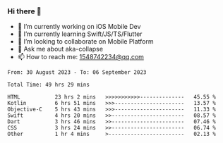 ### Hi there 👋

<!--
**AkaShark/AkaShark** is a ✨ _special_ ✨ repository because its `README.md` (this file) appears on your GitHub profile.

Here are some ideas to get you started:
-->

- 🔭 I’m currently working on iOS Mobile Dev
- 🌱 I’m currently learning Swift/JS/TS/Flutter
- 👯 I’m looking to collaborate on Mobile Platform 
- 💬 Ask me about aka-collapse
- 📫 How to reach me: 1548742234@qq.com


<!--START_SECTION:waka-->

```all_time
From: 30 August 2023 - To: 06 September 2023

Total Time: 49 hrs 29 mins

HTML           23 hrs 2 mins   >>>>>>>>>>>--------------   45.55 %
Kotlin         6 hrs 51 mins   >>>----------------------   13.57 %
Objective-C    5 hrs 43 mins   >>>----------------------   11.33 %
Swift          4 hrs 20 mins   >>-----------------------   08.57 %
Dart           3 hrs 46 mins   >>-----------------------   07.46 %
CSS            3 hrs 24 mins   >>-----------------------   06.74 %
Other          1 hr 4 mins     >------------------------   02.13 %
```

<!--END_SECTION:waka-->

<!-- 
[![Anurag's github stats](https://github-readme-stats.vercel.app/api?username=AkaShark&show_icons=true&theme=radical)](https://github.com/anuraghazra/github-readme-stats)

[![Top Langs](https://github-readme-stats.vercel.app/api/top-langs/?username=AkaShark&layout=compact)](https://github.com/anuraghazra/github-readme-stats)
-->

